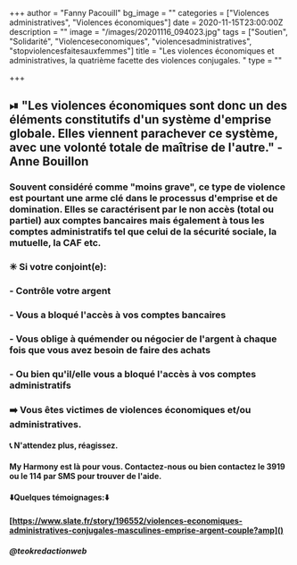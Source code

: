 +++
author = "Fanny Pacouill"
bg_image = ""
categories = ["Violences administratives", "Violences économiques"]
date = 2020-11-15T23:00:00Z
description = ""
image = "/images/20201116_094023.jpg"
tags = ["Soutien", "Solidarité", "Violenceseconomiques", "violencesadministratives", "stopviolencesfaitesauxfemmes"]
title = "Les violences économiques et administratives, la quatrième facette des violences conjugales. "
type = ""

+++
## ⏯ "Les violences économiques sont donc un des éléments constitutifs d'un système d'emprise globale. Elles viennent parachever ce système, avec une volonté totale de maîtrise de l'autre." - Anne Bouillon

### Souvent considéré comme "moins grave", ce type de violence est pourtant une arme clé dans le processus d'emprise et de domination. Elles se caractérisent par le non accès (total ou partiel) aux comptes bancaires mais également à tous les comptes administratifs tel que celui de la sécurité sociale, la mutuelle, la CAF etc.

### ✳ Si votre conjoint(e):

### - Contrôle votre argent

### - Vous a bloqué l'accès à vos comptes bancaires

### - Vous oblige à quémender ou négocier de l'argent à chaque fois que vous avez besoin de faire des achats

### - Ou bien qu'il/elle vous a bloqué l'accès à vos comptes administratifs

### ➡️ Vous êtes victimes de violences économiques et/ou administratives.

#### 📞 **N'attendez plus, réagissez**.

#### My Harmony est là pour vous. Contactez-nous ou bien contactez le 3919 ou le 114 par SMS pour trouver de l'aide.

#### ⬇️Quelques témoignages:⬇️

#### [https://www.slate.fr/story/196552/violences-economiques-administratives-conjugales-masculines-emprise-argent-couple?amp]()

##### @teokredactionweb